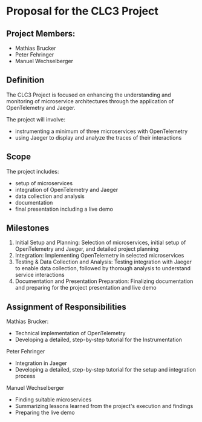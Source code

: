 # Proposal for the CLC3 Project

##  Project Members:

* Mathias Brucker
* Peter Fehringer
* Manuel Wechselberger

## Definition

The CLC3 Project is focused on enhancing the understanding and monitoring of microservice architectures through the application of OpenTelemetry and Jaeger. 

The project will involve:

* instrumenting a minimum of three microservices with OpenTelemetry
* using Jaeger to display and analyze the traces of their interactions

## Scope

The project includes:

* setup of microservices
* integration of OpenTelemetry and Jaeger
* data collection and analysis
* documentation
* final presentation including a live demo

## Milestones

1. Initial Setup and Planning: Selection of microservices, initial setup of OpenTelemetry and Jaeger, and detailed project planning
2. Integration: Implementing OpenTelemetry in selected microservices
3. Testing & Data Collection and Analysis: Testing integration with Jaeger to enable data collection, followed by thorough analysis to understand service interactions
4. Documentation and Presentation Preparation: Finalizing documentation and preparing for the project presentation and live demo

## Assignment of Responsibilities

Mathias Brucker:

* Technical implementation of OpenTelemetry
* Developing a detailed, step-by-step tutorial for the Instrumentation

Peter Fehringer

* Integration in Jaeger
* Developing a detailed, step-by-step tutorial for the setup and integration process

Manuel Wechselberger

* Finding suitable microservices
* Summarizing lessons learned from the project's execution and findings
* Preparing the live demo
